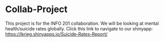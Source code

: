 # Collab-Project
This project is for the INFO 201 collaboration. 
We will be looking at mental health/suicide rates globally.
Click this link to navigate to our shinyapp: https://lkrieg.shinyapps.io/Suicide-Rates-Report/
